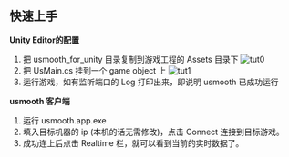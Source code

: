 
## 快速上手

__Unity Editor的配置__

1. 把 usmooth_for_unity 目录复制到游戏工程的 Assets 目录下
    ![tut0](/images/usmooth_tutor_00.png?raw=true)
2. 把 UsMain.cs 挂到一个 game object 上
    ![tut1](/images/usmooth_tutor_01.png?raw=true)
3. 运行游戏，如有监听端口的 Log 打印出来，即说明 usmooth 已成功运行

__usmooth 客户端__

1. 运行 usmooth.app.exe 
2. 填入目标机器的 ip (本机的话无需修改)，点击 Connect 连接到目标游戏。
3. 成功连上后点击 Realtime 栏，就可以看到当前的实时数据了。
